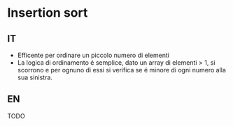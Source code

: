 # Insertion sort

## IT
- Efficente per ordinare un piccolo numero di elementi
- La logica di ordinamento é semplice, dato un array di elementi > 1, si scorrono e per ognuno di essi si verifica se é minore di ogni numero alla sua sinistra.

## EN
TODO